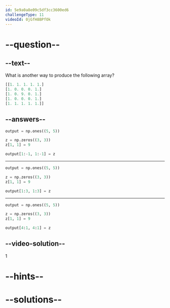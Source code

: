 ```yaml
---
id: 5e9a0a8e09c5df3cc3600ed6
challengeType: 11
videoId: 0jGfH8BPfOk
---
```


# --question--

## --text--

What is another way to produce the following array?

```py
[[1. 1. 1. 1. 1.]
[1. 0. 0. 0. 1.]
[1. 0. 9. 0. 1.]
[1. 0. 0. 0. 1.]
[1. 1. 1. 1. 1.]]
```

## --answers--

```py
output = np.ones((5, 5))

z = np.zeros((3, 3))
z[1, 1] = 9

output[1:-1, 1:-1] = z
```

---

```py
output = np.ones((5, 5))

z = np.zeros((3, 3))
z[1, 1] = 9

output[1:3, 1:3] = z
```

---

```py
output = np.ones((5, 5))

z = np.zeros((3, 3))
z[1, 1] = 9

output[4:1, 4:1] = z
```

## --video-solution--

1

# --hints--


# --solutions--


